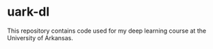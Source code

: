 # uark-dl
This repository contains code used for my deep learning course at the University of Arkansas.
